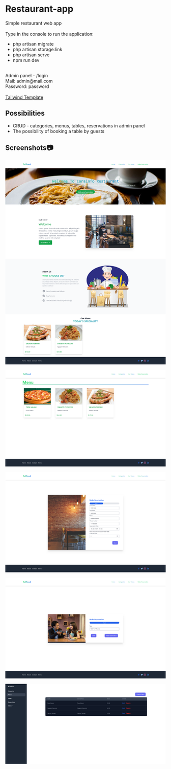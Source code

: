 # Restaurant-app

Simple restaurant web app
<br><br>
Type in the console to run the application:
<br>
- php artisan migrate<br>
- php artisan storage:link<br>
- php artisan serve<br>
- npm run dev
<br>
Admin panel - /login<br>
Mail: admin@mail.com<br>
Password: password
<br><br>
<a href="https://same616.gumroad.com/l/ehghk">Tailwind Template</a>

## Possibilities
<ul>
  <li>CRUD - categories, menus, tables, reservations in admin panel</li>
  <li>The possibility of booking a table by guests</li>
</ul>


## Screenshots:camera:

 
![1](https://github.com/kcreds/Restaurant-app/blob/main/Screen/1.png?raw=true)

![2](https://github.com/kcreds/Restaurant-app/blob/main/Screen/2.png?raw=true)

![3](https://github.com/kcreds/Restaurant-app/blob/main/Screen/3.png?raw=true)

![4](https://github.com/kcreds/Restaurant-app/blob/main/Screen/5.png?raw=true)

![5](https://github.com/kcreds/Restaurant-app/blob/main/Screen/4.png?raw=true)

 

